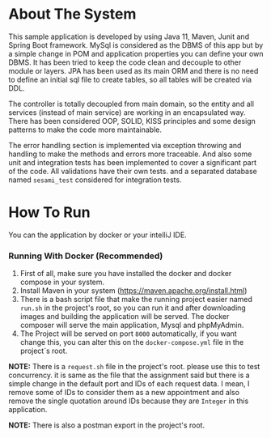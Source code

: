 # About The System
This sample application is developed by using Java 11, Maven, Junit and Spring Boot framework. MySql is considered as the DBMS of this app but by a simple change in POM and application properties you can define your own DBMS.
It has been tried to keep the code clean and decouple to other module or layers.
JPA has been used as its main ORM and there is no need to define an initial sql file to create tables, so all tables will be created via DDL.

The controller is totally decoupled from main domain, so the entity and all services (instead of main service) are working in an encapsulated way.
There has been considered OOP, SOLID, KISS principles and some design patterns to make the code more maintainable.

The error handling section is implemented via exception throwing and handling to make the methods and errors more traceable.
And also some unit and integration tests has been implemented to cover a significant part of the code.
All validations have their own tests. and a separated database named `sesami_test` considered for integration tests.
# How To Run
You can the application by docker or your intelliJ IDE.
### Running With Docker (Recommended)
1. First of all, make sure you have installed the docker and docker compose in your system.
2. Install Maven in your system (https://maven.apache.org/install.html)
3. There is a bash script file that make the running project easier named `run.sh` in the project's root, so you can run it and after downloading images and building the application will be served. The docker composer will serve the main application, Mysql and phpMyAdmin.
4. The Project will be served on port `8000` automatically, if you want change this, you can alter this on the `docker-compose.yml` file in the project`s root.

**NOTE:** There is a `request.sh` file in the project's root. please use this to test concurrency. it is same as the file that the assignment said but there is a simple change in the default port and IDs of each request data. I mean, I remove some of IDs to consider them as a new appointment and also remove the single quotation around IDs because they are `Integer` in this application.

**NOTE:** There is also a postman export in the project's root.  
